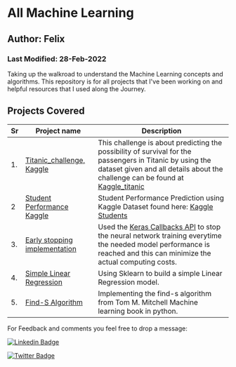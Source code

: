 # All Machine Learning

## Author: Felix

### Last Modified: 28-Feb-2022

Taking up the walkroad to understand the Machine Learning concepts and algorithms.
This repository is for all projects that I've been working on and helpful resources that I used along the Journey.

## Projects Covered

|Sr|Project name| Description|
|--|------------|------------|
| 1.| [Titanic_challenge, Kaggle](./1.%20Titanic_challenge)|This challenge is about predicting the possibility of survival for the passengers in Titanic by using the dataset given and all details about the challenge can be found at [Kaggle_titanic](https://www.kaggle.com/c/titanic)|
|2|[Student Performance Kaggle](./2.%20Student%20%20Performance%20Kaggle)| Student Performance Prediction using Kaggle Dataset found here: [Kaggle Students](https://www.kaggle.com/larsen0966/student-performance-data-set)|
|3.|[Early stopping implementation](./3.%20Callbacks)|Used the [Keras Callbacks API](https://keras.io/api/callbacks/) to stop the neural network training everytime the needed model performance is reached and this can minimize the actual computing costs.|
|4.| [Simple Linear Regression](./4.%20Regression)|Using Sklearn to build a simple Linear Regression model.|
|5.|[Find-S Algorithm](./5.%20Find-S%20Algorithm/)| Implementing the find-s algorithm from Tom M. Mitchell Machine learning book in python.|

For Feedback and comments you feel free to drop a message:

[![Linkedin Badge](https://img.shields.io/badge/LinkedIn-0077B5?style=for-the-badge&logo=linkedin&logoColor=white)](https://www.linkedin.com/in/hirwa-nshuti/)

[![Twitter Badge](https://img.shields.io/badge/Twitter-1DA1F2?style=for-the-badge&logo=twitter&logoColor=white)](https://twitter.com/__hirwa)
